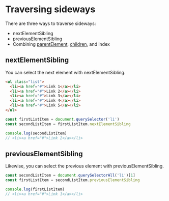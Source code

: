 # Traversing sideways

There are three ways to traverse sideways:
- nextElementSibling
- previousElementSibling
- Combining [parentElement](), [children](), and index


## nextElementSibling
You can select the next element with nextElementSibling.

```html
<ul class="list">
  <li><a href="#">Link 1</a></li>
  <li><a href="#">Link 2</a></li>
  <li><a href="#">Link 3</a></li>
  <li><a href="#">Link 4</a></li>
  <li><a href="#">Link 5</a></li>
</ul>
```

```js
const firstListItem = document.querySelector('li')
const secondListItem = firstListItem.nextElementSibling

console.log(secondListItem)
// <li><a href="#">Link 2</a></li>
```

## previousElementSibling
Likewise, you can select the previous element with previousElementSibling.

```js
const secondListItem = document.querySelectorAll('li')[1]
const firstListItem = secondListItem.previousElementSibling

console.log(firstListItem)
// <li><a href="#">Link 1</a></li>
```